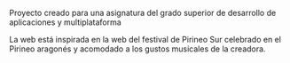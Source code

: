 Proyecto creado para una asignatura del grado superior de desarrollo de aplicaciones y multiplataforma

La web está inspirada en la web del festival de Pirineo Sur  celebrado en el Pirineo aragonés y acomodado a los gustos musicales de la creadora.
